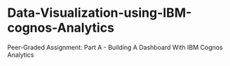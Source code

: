 # Data-Visualization-using-IBM-cognos-Analytics

Peer-Graded Assignment: Part A - Building A Dashboard With IBM Cognos Analytics
